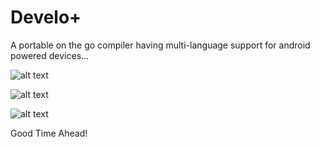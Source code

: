 # Develo+
A portable on the go compiler having multi-language support for android powered devices…

![alt text](https://i.ibb.co/RvQy0Hr/Whats-App-Image-2019-08-18-at-9-22-50-AM.jpg)

![alt text](https://i.ibb.co/9rZ7zzG/Whats-App-Image-2019-08-19-at-2-58-03-AM.jpg)

![alt text](https://i.ibb.co/NYCtn0j/Whats-App-Image-2019-08-19-at-2-58-03-AM-2.jpg)

Good Time Ahead!
